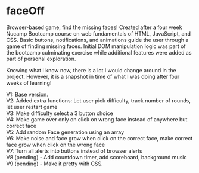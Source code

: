 # faceOff
Browser-based game, find the missing faces!
Created after a four week Nucamp Bootcamp course on web fundamentals of HTML, JavaScript, and CSS. Basic buttons, notifications, and animations guide the user through a game of finding missing faces. Initial DOM manipulation logic was part of the bootcamp culminating exercise while additional features were added as part of personal exploration.

Knowing what I know now, there is a lot I would change around in the project. However, it is a snapshot in time of what I was doing after four weeks of learning!

V1: Base version.\
V2: Added extra functions: Let user pick difficulty, track number of rounds, let user restart game\
V3: Make difficulty select a 3 button choice\
V4: Make game over only on click on wrong face instead of anywhere but correct face\
V5: Add random Face generation using an array\
V6: Make noise and face grow when click on the correct face, make correct face grow when click on the wrong face\
V7: Turn all alerts into buttons instead of browser alerts\
V8 (pending) - Add countdown timer, add scoreboard, background music\
V9 (pending) - Make it pretty with CSS.
